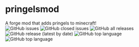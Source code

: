 # pringelsmod
A forge mod that adds pringels to minecraft!<br>
<img alt="GitHub issues" src="https://img.shields.io/github/issues-raw/xhendrikg/pringelsmod?style=plastic">
<img alt="GitHub closed issues" src="https://img.shields.io/github/issues-closed-raw/xhendrikg/pringelsmod?style=plastic">
<img alt="GitHub all releases" src="https://img.shields.io/github/downloads/xhendrikg/pringelsmod/total?style=plastic">
<img alt="GitHub release (latest by date)" src="https://img.shields.io/github/v/release/xhendrikg/pringelsmod?style=plastic">
<img alt="GitHub top language" src="https://img.shields.io/github/languages/top/xhendrikg/pringelsmod?style=plastic">
<img alt="GitHub top language" src="https://img.shields.io/github/languages/top/xhendrikg/pringels?style=plastic">

